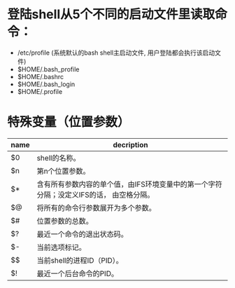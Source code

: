 # 登陆shell从5个不同的启动文件里读取命令：

- /etc/profile (系统默认的bash shell主启动文件, 用户登陆都会执行该启动文件)
- $HOME/.bash_profile
- $HOME/.bashrc
- $HOME/.bash_login
- $HOME/.profile

# 特殊变量（位置参数）

|name|decription|
|---|---|
| $0| shell的名称。|
| $n| 第n个位置参数。|
| $*| 含有所有参数内容的单个值，由IFS环境变量中的第一个字符分隔；没定义IFS的话， 由空格分隔。|
| $@| 将所有的命令行参数展开为多个参数。|
| $#| 位置参数的总数。|
| $?| 最近一个命令的退出状态码。|
| $-| 当前选项标记。|
| $$| 当前shell的进程ID（PID）。|
| $!| 最近一个后台命令的PID。|
